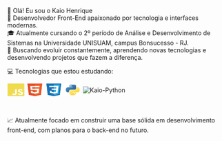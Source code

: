 

👋 Olá! Eu sou o Kaio Henrique <br>
🎯 Desenvolvedor Front-End apaixonado por tecnologia e interfaces modernas. <br>
🎓 Atualmente cursando o 2º período de Análise e Desenvolvimento de Sistemas na Universidade UNISUAM, campus Bonsucesso - RJ. <br>
🚀 Buscando evoluir constantemente, aprendendo novas tecnologias e desenvolvendo projetos que fazem a diferença.

💻 Tecnologias que estou estudando:

<div style="display: inline_block">
  <img align="center" alt="Kaio-Js" height="30" width="40" src="https://raw.githubusercontent.com/devicons/devicon/master/icons/javascript/javascript-plain.svg">
  <img align="center" alt="Kaio-HTML" height="30" width="40" src="https://raw.githubusercontent.com/devicons/devicon/master/icons/html5/html5-original.svg">
  <img align="center" alt="Kaio-CSS" height="30" width="40" src="https://raw.githubusercontent.com/devicons/devicon/master/icons/css3/css3-original.svg">
  <img align="center" alt="Kaio-Python" height="30" width="40" src="https://raw.githubusercontent.com/devicons/devicon/master/icons/python/python-original.svg">
  <img align="center" alt="Kaio-Python" height="30" width="20" src="https://upload.wikimedia.org/wikipedia/commons/thumb/3/33/Figma-logo.svg/1200px-Figma-logo.svg.png">
</div><br>


  ##
 

📈 Atualmente focado em construir uma base sólida em desenvolvimento front-end, com planos para o back-end no futuro.
